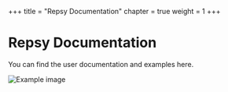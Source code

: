 +++
title = "Repsy Documentation"
chapter = true
weight = 1
+++

# Repsy Documentation 

You can find the user documentation and examples here.

![Example image](images/bg.png)
